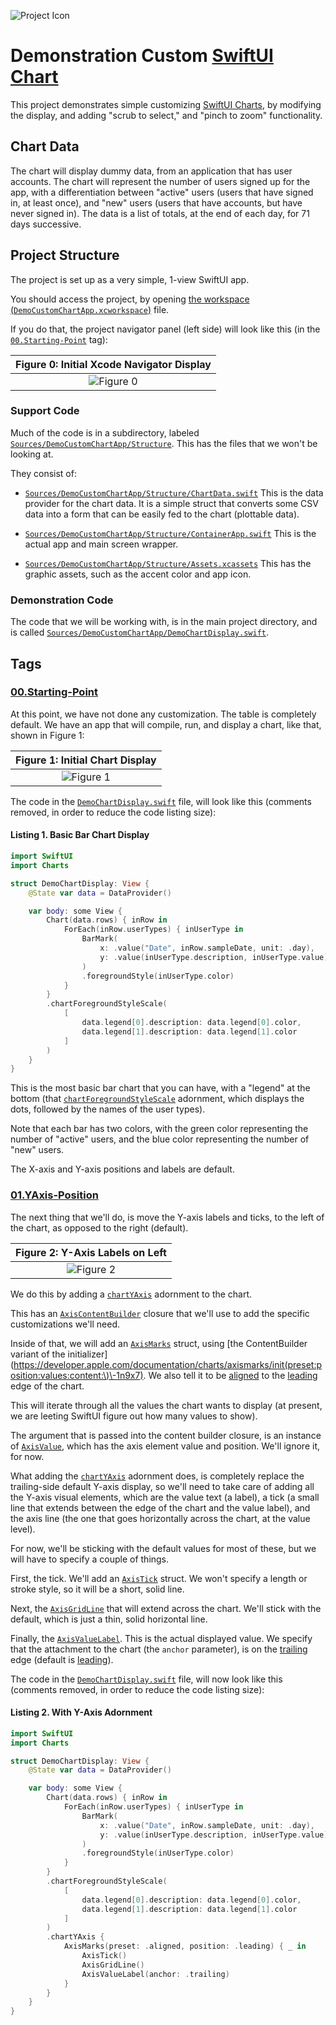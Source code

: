 ![Project Icon](icon.png)

# Demonstration Custom [SwiftUI Chart](https://developer.apple.com/documentation/Charts/Chart)

This project demonstrates simple customizing [SwiftUI Charts](https://developer.apple.com/documentation/Charts/Chart), by modifying the display, and adding "scrub to select," and "pinch to zoom" functionality.

## Chart Data

The chart will display dummy data, from an application that has user accounts. The chart will represent the number of users signed up for the app, with a differentiation between "active" users (users that have signed in, at least once), and "new" users (users that have accounts, but have never signed in). The data is a list of totals, at the end of each day, for 71 days successive.

## Project Structure

The project is set up as a very simple, 1-view SwiftUI app.

You should access the project, by opening [the workspace (`DemoCustomChartApp.xcworkspace`)](https://github.com/LittleGreenViper/DemoCustomChartApp/tree/master/DemoCustomChartApp.xcworkspace) file.

If you do that, the project navigator panel (left side) will look like this (in the [`00.Starting-Point`](https://github.com/LittleGreenViper/DemoCustomChartApp/tree/00.Starting-Point) tag):

| Figure 0: Initial Xcode Navigator Display |
| :-: |
| ![Figure 0](img/Fig-00.png) |

### Support Code

Much of the code is in a subdirectory, labeled [`Sources/DemoCustomChartApp/Structure`](https://github.com/LittleGreenViper/DemoCustomChartApp/tree/master/Sources/DemoCustomChartApp/Structure). This has the files that we won't be looking at.

They consist of:

- [`Sources/DemoCustomChartApp/Structure/ChartData.swift`](https://github.com/LittleGreenViper/DemoCustomChartApp/tree/master/Sources/DemoCustomChartApp/Structure/ChartData.swift)
    This is the data provider for the chart data. It is a simple struct that converts some CSV data into a form that can be easily fed to the chart (plottable data).
    
- [`Sources/DemoCustomChartApp/Structure/ContainerApp.swift`](https://github.com/LittleGreenViper/DemoCustomChartApp/tree/master/Sources/DemoCustomChartApp/Structure/ContainerApp.swift)
    This is the actual app and main screen wrapper.
    
- [`Sources/DemoCustomChartApp/Structure/Assets.xcassets`](https://github.com/LittleGreenViper/DemoCustomChartApp/tree/master/Sources/DemoCustomChartApp/Structure/Assets.xcassets)
    This has the graphic assets, such as the accent color and app icon.
    
### Demonstration Code

The code that we will be working with, is in the main project directory, and is called [`Sources/DemoCustomChartApp/DemoChartDisplay.swift`](https://github.com/LittleGreenViper/DemoCustomChartApp/tree/master/Sources/DemoCustomChartApp/DemoChartDisplay.swift).

## Tags

### [00.Starting-Point](https://github.com/LittleGreenViper/DemoCustomChartApp/releases/tag/00.Starting-Point)

At this point, we have not done any customization. The table is completely default. We have an app that will compile, run, and display a chart, like that, shown in Figure 1:

| Figure 1: Initial Chart Display |
| :-: |
| ![Figure 1](img/Fig-01.png) |

The code in the [`DemoChartDisplay.swift`](https://github.com/LittleGreenViper/DemoCustomChartApp/blob/00.Starting-Point/Sources/DemoCustomChartApp/DemoChartDisplay.swift) file, will look like this (comments removed, in order to reduce the code listing size):

#### Listing 1. Basic Bar Chart Display

```swift
import SwiftUI
import Charts

struct DemoChartDisplay: View {
    @State var data = DataProvider()

    var body: some View {
        Chart(data.rows) { inRow in
            ForEach(inRow.userTypes) { inUserType in
                BarMark(
                    x: .value("Date", inRow.sampleDate, unit: .day),
                    y: .value(inUserType.description, inUserType.value)
                )
                .foregroundStyle(inUserType.color)
            }
        }
        .chartForegroundStyleScale(
            [
                data.legend[0].description: data.legend[0].color,
                data.legend[1].description: data.legend[1].color
            ]
        )
    }
}
```

This is the most basic bar chart that you can have, with a "legend" at the bottom (that [`chartForegroundStyleScale`](https://developer.apple.com/documentation/swiftui/view/chartforegroundstylescale\(_:\)) adornment, which displays the dots, followed by the names of the user types).

Note that each bar has two colors, with the green color representing the number of "active" users, and the blue color representing the number of "new" users.

The X-axis and Y-axis positions and labels are default.

### [01.YAxis-Position](https://github.com/LittleGreenViper/DemoCustomChartApp/releases/tag/01.YAxis-Position)

The next thing that we'll do, is move the Y-axis labels and ticks, to the left of the chart, as opposed to the right (default).

| Figure 2: Y-Axis Labels on Left |
| :-: |
| ![Figure 2](img/Fig-02.png) |

We do this by adding a [`chartYAxis`](https://developer.apple.com/documentation/swiftui/view/chartyaxis\(content:\)) adornment to the chart.

This has an [`AxisContentBuilder`](https://developer.apple.com/documentation/Charts/AxisContentBuilder) closure that we'll use to add the specific customizations we'll need.

Inside of that, we will add an [`AxisMarks`](https://developer.apple.com/documentation/charts/axismarks) struct, using [the ContentBuilder variant of the initializer](https://developer.apple.com/documentation/charts/axismarks/init(preset:position:values:content:\)\-1n9x7). We also tell it to be [aligned](https://developer.apple.com/documentation/charts/axismarkpreset/aligned) to the [leading](https://developer.apple.com/documentation/charts/axismarkposition/leading) edge of the chart.

This will iterate through all the values the chart wants to display (at present, we are leeting SwiftUI figure out how many values to show).

The argument that is passed into the content builder closure, is an instance of [`AxisValue`](https://developer.apple.com/documentation/charts/axisvalue/), which has the axis element value and position. We'll ignore it, for now.

What adding the [`chartYAxis`](https://developer.apple.com/documentation/swiftui/view/chartyaxis\(content:\)) adornment does, is completely replace the trailing-side default Y-axis display, so we'll need to take care of adding all the Y-axis visual elements, which are the value text (a label), a tick (a small line that extends between the edge of the chart and the value label), and the axis line (the one that goes horizontally across the chart, at the value level).

For now, we'll be sticking with the default values for most of these, but we will have to specify a couple of things.

First, the tick. We'll add an [`AxisTick`](https://developer.apple.com/documentation/charts/axistick) struct. We won't specify a length or stroke style, so it will be a short, solid line.

Next, the [`AxisGridLine`](https://developer.apple.com/documentation/charts/axisgridline) that will extend across the chart. We'll stick with the default, which is just a thin, solid horizontal line.

Finally, the [`AxisValueLabel`](https://developer.apple.com/documentation/charts/axisvaluelabel). This is the actual displayed value. We specify that the attachment to the chart (the `anchor` parameter), is on the [trailing](https://developer.apple.com/documentation/swiftui/unitpoint/trailing) edge (default is [leading](https://developer.apple.com/documentation/swiftui/unitpoint/leading)).

The code in the [`DemoChartDisplay.swift`](https://github.com/LittleGreenViper/DemoCustomChartApp/blob/01.YAxis-Position/Sources/DemoCustomChartApp/DemoChartDisplay.swift) file, will now look like this (comments removed, in order to reduce the code listing size):

#### Listing 2. With Y-Axis Adornment

```swift
import SwiftUI
import Charts

struct DemoChartDisplay: View {
    @State var data = DataProvider()

    var body: some View {
        Chart(data.rows) { inRow in
            ForEach(inRow.userTypes) { inUserType in
                BarMark(
                    x: .value("Date", inRow.sampleDate, unit: .day),
                    y: .value(inUserType.description, inUserType.value)
                )
                .foregroundStyle(inUserType.color)
            }
        }
        .chartForegroundStyleScale(
            [
                data.legend[0].description: data.legend[0].color,
                data.legend[1].description: data.legend[1].color
            ]
        )
        .chartYAxis {
            AxisMarks(preset: .aligned, position: .leading) { _ in
                AxisTick()
                AxisGridLine()
                AxisValueLabel(anchor: .trailing)
            }
        }
    }
}
```
